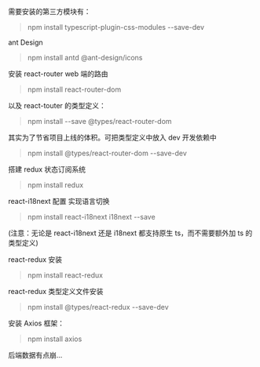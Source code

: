 需要安装的第三方模块有：

> npm install typescript-plugin-css-modules --save-dev

ant Design

> npm install antd @ant-design/icons

安装 react-router web 端的路由

> npm install react-router-dom

以及 react-touter 的类型定义：

> npm install --save @types/react-router-dom

其实为了节省项目上线的体积。可把类型定义中放入 dev 开发依赖中

> npm install @types/react-router-dom --save-dev

搭建 redux 状态订阅系统

> npm install redux

react-i18next 配置 实现语言切换

> npm install react-i18next i18next --save

(注意：无论是 react-i18next 还是 i18next 都支持原生 ts，而不需要额外加 ts 的类型定义)

react-redux 安装

> npm install react-redux

react-redux 类型定义文件安装

> npm install @types/react-redux --save-dev

安装 Axios 框架：

> npm install axios

后端数据有点崩...
